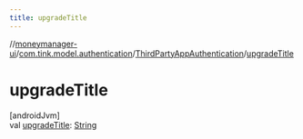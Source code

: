 ```yaml
---
title: upgradeTitle
---
```

//[moneymanager-ui](../../../index.html)/[com.tink.model.authentication](../index.html)/[ThirdPartyAppAuthentication](index.html)/[upgradeTitle](upgrade-title.html)



# upgradeTitle



[androidJvm]\
val [upgradeTitle](upgrade-title.html): [String](https://kotlinlang.org/api/latest/jvm/stdlib/kotlin/-string/index.html)





